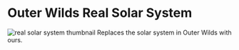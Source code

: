 # Outer Wilds Real Solar System
![real solar system thumbnail](https://user-images.githubusercontent.com/22628069/146660294-41484062-cc5e-49d8-b940-01467c121907.png)
Replaces the solar system in Outer Wilds with ours.



